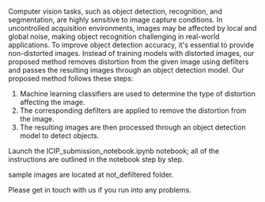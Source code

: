 Computer vision tasks, such as object detection, recognition, and segmentation, are highly sensitive to image capture conditions. In uncontrolled acquisition environments, images may be affected by local and global noise, making object recognition challenging in real-world applications. To improve object detection accuracy, it's essential to provide non-distorted images. Instead of training models with distorted images, our proposed method removes distortion from the given image using defilters and passes the resulting images through an object detection model.
Our proposed method follows these steps: 

1. Machine learning classifiers are used to determine the type of distortion affecting the image. 
2. The corresponding defilters are applied to remove the distortion from the image.
3. The resulting images are then processed through an object detection model to detect objects.

Launch the ICIP_submission_notebook.ipynb notebook; all of the instructions are outlined in the notebook step by step.

sample images are located at not_defiltered folder.

Please get in touch with us if you run into any problems.
